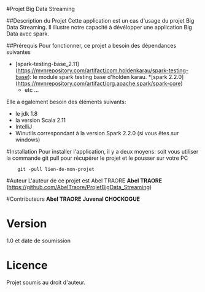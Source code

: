 #Projet Big Data Streaming

##Description du Projet
Cette application est un cas d'usage du projet Big Data Streaming. Il illustre notre capacité à dévélopper une application Big Data avec spark.

##Prérequis
Pour fonctionner, ce projet a besoin des dépendances suivantes
* [spark-testing-base_2.11] (https://mvnrepository.com/artifact/com.holdenkarau/spark-testing-base): le module spark testing base d'holden karau.
*[spark 2.2.0] (https://mvnrepository.com/artifact/org.apache.spark/spark-core)
  * etc ...
    
Elle a également besoin des éléments suivants:
* le jdk 1.8
* la version Scala 2.11
* IntelliJ
* Winutils correspondant à la version Spark 2.2.0 (si vous êtes sur windows)

#Installation
Pour installer l'application, il y a deux moyens:
soit vous utiliser la commande git pull pour récupérer le projet et le pousser sur votre PC

        git -pull lien-de-mon-projet

#Auteur
L'auteur de ce projet est Abel TRAORE
**Abel TRAORE** (https://github.com/AbelTraore/ProjetBigData_Streaming)

#Contributeurs
**Abel TRAORE**
**Juvenal CHOCKOGUE**

# Version
1.0 et date de soumission

# Licence
Projet soumis au droit d'auteur.



